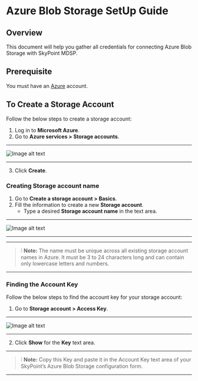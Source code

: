 # Azure Blob Storage SetUp Guide
## Overview

This document will help you gather all credentials for connecting Azure Blob Storage with SkyPoint MDSP.

## Prerequisite

You must have an [Azure](https://azure.microsoft.com/en-us/free/) account. 

## To Create a Storage Account

Follow the below steps to create a storage account:

1. Log in to **Microsoft Azure**.
2. Go to **Azure services > Storage accounts**.

---

![Image alt text](/doc_snippets/AzureBlobsetup_Storageaccount.png)

---

3. Click **Create**.

### Creating Storage account name

1. Go to **Create a storage account > Basics**.
2. Fill the information to create a new **Storage account**.
   - Type a desired **Storage account name** in the text area.

---

![Image alt text](/doc_snippets/AzureBlobsetup_Storageaccountname.png)

---

---

>  :grey_exclamation: **Note:** The name must be unique across all existing storage account names in Azure. It must be 3 to 24 characters long and can contain only lowercase letters and numbers.

---

### Finding the Account Key

Follow the below steps to find the account key for your storage account:

1. Go to **Storage account > Access Key**.

---

![Image alt text](/doc_snippets/AzureBlobsetup_Storageaccountkey.png)

---

2. Click **Show** for the **Key** text area.

---

>  :grey_exclamation: **Note:** Copy this Key and paste it in the Account Key text area of your SkyPoint’s Azure Blob Storage configuration form.

---